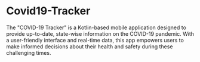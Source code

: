# Covid19-Tracker
The "COVID-19 Tracker" is a Kotlin-based mobile application designed to provide up-to-date, state-wise information on the COVID-19 pandemic. With a user-friendly interface and real-time data, this app empowers users to make informed decisions about their health and safety during these challenging times.
